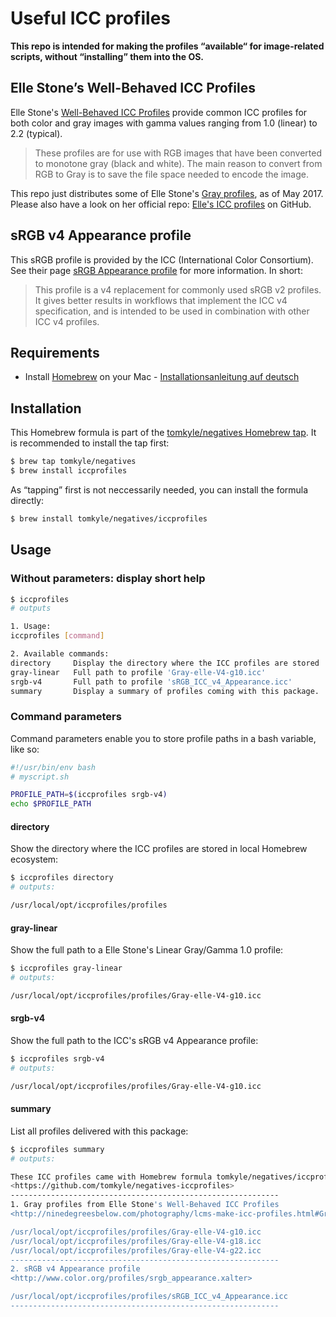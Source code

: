 
# Useful ICC profiles

**This repo is intended for making the profiles “available“ for image-related scripts, without “installing” them into the OS.**


## Elle Stone’s Well-Behaved ICC Profiles

Elle Stone's [Well-Behaved ICC Profiles](http://ninedegreesbelow.com/photography/lcms-make-icc-profiles.html) provide common ICC profiles for both color and gray images with gamma values ranging from 1.0 (linear) to 2.2 (typical).

> These profiles are for use with RGB images that have been converted to monotone gray (black and white). The main reason to convert from RGB to Gray is to save the file space needed to encode the image.

This repo just distributes some of Elle Stone's [Gray profiles](http://ninedegreesbelow.com/photography/lcms-make-icc-profiles.html#Gray), as of May 2017. Please also have a look on her official repo: [Elle's ICC profiles](https://github.com/ellelstone/elles_icc_profiles) on GitHub.



## sRGB v4 Appearance profile
This sRGB profile is provided by the ICC (International Color Consortium). See their page [sRGB Appearance profile](http://www.color.org/profiles/srgb_appearance.xalter) for more information. In short:

> This profile is a v4 replacement for commonly used sRGB v2 profiles. It gives better results in workflows that implement the ICC v4 specification, and is intended to be used in combination with other ICC v4 profiles.

## Requirements

- Install [Homebrew](https://brew.sh/) on your Mac - [Installationsanleitung auf deutsch](https://brew.sh/index_de.html)


## Installation

This Homebrew formula is part of the [tomkyle/negatives Homebrew tap](https://github.com/tomkyle/homebrew-negatives). It is recommended to install the tap first:

```bash
$ brew tap tomkyle/negatives
$ brew install iccprofiles
```

As “tapping” first is not neccessarily needed, you can install the formula directly:

```bash
$ brew install tomkyle/negatives/iccprofiles
```




## Usage

### Without parameters: display short help


```bash
$ iccprofiles
# outputs

1. Usage:
iccprofiles [command]

2. Available commands:
directory     Display the directory where the ICC profiles are stored
gray-linear   Full path to profile 'Gray-elle-V4-g10.icc'
srgb-v4       Full path to profile 'sRGB_ICC_v4_Appearance.icc'
summary       Display a summary of profiles coming with this package.
```


### Command parameters

Command parameters enable you to store profile paths in a bash variable, like so:


```bash
#!/usr/bin/env bash
# myscript.sh

PROFILE_PATH=$(iccprofiles srgb-v4)
echo $PROFILE_PATH
```


#### directory
Show the directory where the ICC profiles are stored in local Homebrew ecosystem:

```bash
$ iccprofiles directory
# outputs:

/usr/local/opt/iccprofiles/profiles
```

#### gray-linear
Show the full path to a Elle Stone's Linear Gray/Gamma 1.0 profile:

```bash
$ iccprofiles gray-linear
# outputs:

/usr/local/opt/iccprofiles/profiles/Gray-elle-V4-g10.icc
```


#### srgb-v4
Show the full path to the ICC's sRGB v4 Appearance profile:

```bash
$ iccprofiles srgb-v4
# outputs:

/usr/local/opt/iccprofiles/profiles/Gray-elle-V4-g10.icc
```

#### summary
List all profiles delivered with this package:

```bash
$ iccprofiles summary
# outputs:

These ICC profiles came with Homebrew formula tomkyle/negatives/iccprofiles.
<https://github.com/tomkyle/negatives-iccprofiles>
------------------------------------------------------------
1. Gray profiles from Elle Stone's Well-Behaved ICC Profiles
<http://ninedegreesbelow.com/photography/lcms-make-icc-profiles.html#Gray>

/usr/local/opt/iccprofiles/profiles/Gray-elle-V4-g10.icc
/usr/local/opt/iccprofiles/profiles/Gray-elle-V4-g18.icc
/usr/local/opt/iccprofiles/profiles/Gray-elle-V4-g22.icc
------------------------------------------------------------
2. sRGB v4 Appearance profile
<http://www.color.org/profiles/srgb_appearance.xalter>

/usr/local/opt/iccprofiles/profiles/sRGB_ICC_v4_Appearance.icc
------------------------------------------------------------
```
